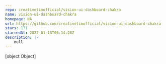 ```yaml
---
repo: creativetimofficial/vision-ui-dashboard-chakra
name: vision-ui-dashboard-chakra
homepage: NA
url: https://github.com/creativetimofficial/vision-ui-dashboard-chakra
stars: 171
starredAt: 2022-01-13T06:14:28Z
description: |-
    null
---
```


[object Object]
